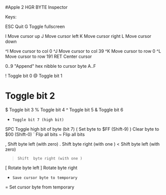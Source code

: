#Apple 2 HGR BYTE Inspector

Keys:

  ESC   Quit
  G     Toggle fullscreen

  I     Move cursor up
  J     Move cursor left
  K     Move cursor right
  L     Move cursor down

  ^I    Move cursor to col 0
  ^J    Move cursor to col 39
  ^K    Move cursor to row 0
  ^L    Move cursor to row 191
  RET   Center cursor

  0..9  "Append" hex nibble to cursor byte
  A..F

  !     Toggle bit 0
  @     Toggle bit 1
  #     Toggle bit 2
  $     Toggle bit 3
  %     Toggle bit 4
  ^     Toggle bit 5
  &     Toggle bit 6
  *     Toggle bit 7 (high bit)
  SPC   Toggle high bit of byte (bit 7)
  (     Set   byte to $FF (Shift-9)
  )     Clear byte to $00 (Shift-0)
  `     Flip all bits
  ~     Flip all bits

  ,     Shift  byte left  (with zero)
  .     Shift  byte right (with one )
  <     Shift  byte left  (with zero)
  >     Shift  byte right (with one )
  [     Rotate byte left
  ]     Rotate byte right

  -     Save cursor byte to temporary
  =     Set cursor byte from temporary


